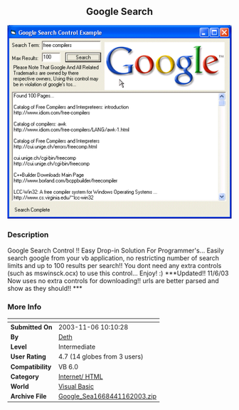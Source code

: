﻿<div align="center">

## Google Search

<img src="PIC20031161016233103.gif">
</div>

### Description

Google Search Control !! Easy Drop-in Solution For Programmer's... Easily search google from your vb application, no restricting number of search limits and up to 100 results per search!! You dont need any extra controls (such as mswinsck.ocx) to use this control... Enjoy! :) ***Updated!! 11/6/03 Now uses no extra controls for downloading!! urls are better parsed and show as they should!! ***
 
### More Info
 


<span>             |<span>
---                |---
**Submitted On**   |2003-11-06 10:10:28
**By**             |[Deth](https://github.com/Planet-Source-Code/PSCIndex/blob/master/ByAuthor/deth.md)
**Level**          |Intermediate
**User Rating**    |4.7 (14 globes from 3 users)
**Compatibility**  |VB 6\.0
**Category**       |[Internet/ HTML](https://github.com/Planet-Source-Code/PSCIndex/blob/master/ByCategory/internet-html__1-34.md)
**World**          |[Visual Basic](https://github.com/Planet-Source-Code/PSCIndex/blob/master/ByWorld/visual-basic.md)
**Archive File**   |[Google\_Sea1668441162003\.zip](https://github.com/Planet-Source-Code/deth-google-search__1-47728/archive/master.zip)








